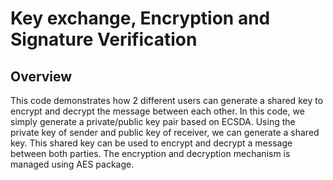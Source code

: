 # Key exchange, Encryption and Signature Verification
## Overview
This code demonstrates how 2 different users can generate a shared key to encrypt and decrypt the message between each other.
In this code, we simply generate a private/public key pair based on ECSDA.
Using the private key of sender and public key of receiver, we can generate a shared key.
This shared key can be used to encrypt and decrypt a message between both parties.
The encryption and decryption mechanism is managed using AES package.

